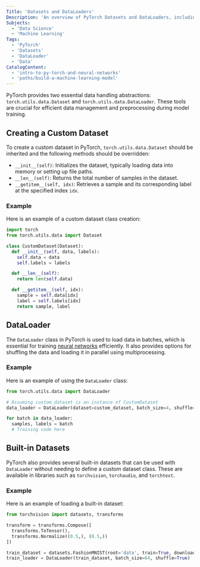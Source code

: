 ```yaml
---
Title: 'Datasets and DataLoaders'
Description: 'An overview of PyTorch Datasets and DataLoaders, including how to create custom datasets and use DataLoader for efficient data loading and batching.'
Subjects:
  - 'Data Science'
  - 'Machine Learning'
Tags:
  - 'PyTorch'
  - 'Datasets'
  - 'DataLoader'
  - 'Data'
CatalogContent:
  - 'intro-to-py-torch-and-neural-networks'
  - 'paths/build-a-machine-learning-model'
---
```


PyTorch provides two essential data handling abstractions: `torch.utils.data.Dataset` and `torch.utils.data.DataLoader`. These tools are crucial for efficient data management and preprocessing during model training.

## Creating a Custom Dataset

To create a custom dataset in PyTorch, `torch.utils.data.Dataset` should be inherited and the following methods should be overridden:

- `__init__(self)`: Initializes the dataset, typically loading data into memory or setting up file paths.
- `__len__(self)`: Returns the total number of samples in the dataset.
- `__getitem__(self, idx)`: Retrieves a sample and its corresponding label at the specified index `idx`.

### Example

Here is an example of a custom dataset class creation:

```py
import torch
from torch.utils.data import Dataset

class CustomDataset(Dataset):
  def __init__(self, data, labels):
    self.data = data
    self.labels = labels

  def __len__(self):
    return len(self.data)

  def __getitem__(self, idx):
    sample = self.data[idx]
    label = self.labels[idx]
    return sample, label
```

## DataLoader

The `DataLoader` class in PyTorch is used to load data in batches, which is essential for training [neural networks](https://www.codecademy.com/resources/docs/ai/neural-networks) efficiently. It also provides options for shuffling the data and loading it in parallel using multiprocessing.

### Example

Here is an example of using the `DataLoader` class:

```py
from torch.utils.data import DataLoader

# Assuming custom_dataset is an instance of CustomDataset
data_loader = DataLoader(dataset=custom_dataset, batch_size=4, shuffle=True)

for batch in data_loader:
  samples, labels = batch
  # Training code here
```

## Built-in Datasets

PyTorch also provides several built-in datasets that can be used with `DataLoader` without needing to define a custom dataset class. These are available in libraries such as `torchvision`, `torchaudio`, and `torchtext`.

### Example

Here is an example of loading a built-in dataset:

```py
from torchvision import datasets, transforms

transform = transforms.Compose([
  transforms.ToTensor(),
  transforms.Normalize((0.5,), (0.5,))
])

train_dataset = datasets.FashionMNIST(root='data', train=True, download=True, transform=transform)
train_loader = DataLoader(train_dataset, batch_size=64, shuffle=True)
```
